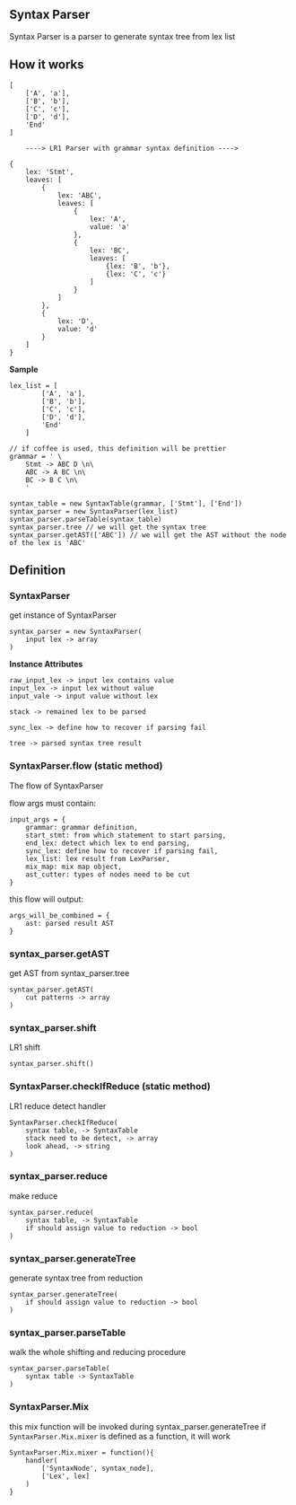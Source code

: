 ## Syntax Parser

Syntax Parser is a parser to generate syntax tree from lex list

## How it works

```
[
    ['A', 'a'],
    ['B', 'b'],
    ['C', 'c'],
    ['D', 'd'],
    'End'
]

    ----> LR1 Parser with grammar syntax definition ---->

{
    lex: 'Stmt',
    leaves: [
        {
            lex: 'ABC',
            leaves: [
                {
                    lex: 'A',
                    value: 'a'
                },
                {
                    lex: 'BC',
                    leaves: [
                        {lex: 'B', 'b'},
                        {lex: 'C', 'c'}
                    ]
                }
            ]
        },
        {
            lex: 'D',
            value: 'd'
        }
    ]
}
```

**Sample**
```
lex_list = [
        ['A', 'a'],
        ['B', 'b'],
        ['C', 'c'],
        ['D', 'd'],
        'End'
    ]

// if coffee is used, this definition will be prettier
grammar = ' \
    Stmt -> ABC D \n\
    ABC -> A BC \n\
    BC -> B C \n\
    '

syntax_table = new SyntaxTable(grammar, ['Stmt'], ['End'])
syntax_parser = new SyntaxParser(lex_list)
syntax_parser.parseTable(syntax_table)
syntax_parser.tree // we will get the syntax tree
syntax_parser.getAST(['ABC']) // we will get the AST without the node of the lex is 'ABC'
```

## Definition

### SyntaxParser
get instance of SyntaxParser
```
syntax_parser = new SyntaxParser(
    input lex -> array
)
```

**Instance Attributes**
```
raw_input_lex -> input lex contains value
input_lex -> input lex without value
input_vale -> input value without lex

stack -> remained lex to be parsed

sync_lex -> define how to recover if parsing fail

tree -> parsed syntax tree result
```

### SyntaxParser.flow (static method)
The flow of SyntaxParser

flow args must contain:
```
input_args = {
    grammar: grammar definition,
    start_stmt: from which statement to start parsing,
    end_lex: detect which lex to end parsing,
    sync_lex: define how to recover if parsing fail,
    lex_list: lex result from LexParser,
    mix_map: mix map object,
    ast_cutter: types of nodes need to be cut
}
```
this flow will output:
```
args_will_be_combined = {
    ast: parsed result AST
}
```


### syntax_parser.getAST
get AST from syntax_parser.tree
```
syntax_parser.getAST(
    cut patterns -> array
)
```

### syntax_parser.shift
LR1 shift
```
syntax_parser.shift()
```

### SyntaxParser.checkIfReduce (static method)
LR1 reduce detect handler
```
SyntaxParser.checkIfReduce(
    syntax table, -> SyntaxTable
    stack need to be detect, -> array
    look ahead, -> string
)
```

### syntax_parser.reduce
make reduce
```
syntax_parser.reduce(
    syntax table, -> SyntaxTable
    if should assign value to reduction -> bool
)
```

### syntax_parser.generateTree
generate syntax tree from reduction
```
syntax_parser.generateTree(
    if should assign value to reduction -> bool
)
```
### syntax_parser.parseTable
walk the whole shifting and reducing procedure
```
syntax_parser.parseTable(
    syntax table -> SyntaxTable
)
```

### SyntaxParser.Mix
this mix function will be invoked during syntax_parser.generateTree
if `SyntaxParser.Mix.mixer` is defined as a function, it will work
```
SyntaxParser.Mix.mixer = function(){
    handler(
        ['SyntaxNode', syntax_node],
        ['Lex', lex]
    )
}
```

